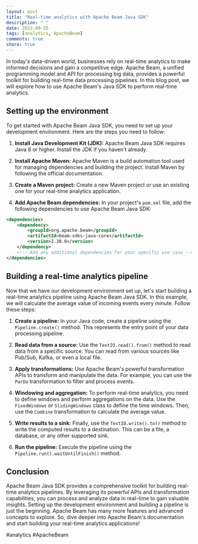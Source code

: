 ```yaml
---
layout: post
title: "Real-time analytics with Apache Beam Java SDK"
description: " "
date: 2023-09-25
tags: [analytics, ApacheBeam]
comments: true
share: true
---
```


In today's data-driven world, businesses rely on real-time analytics to make informed decisions and gain a competitive edge. Apache Beam, a unified programming model and API for processing big data, provides a powerful toolkit for building real-time data processing pipelines. In this blog post, we will explore how to use Apache Beam's Java SDK to perform real-time analytics.

## Setting up the environment

To get started with Apache Beam Java SDK, you need to set up your development environment. Here are the steps you need to follow:

1. **Install Java Development Kit (JDK):** Apache Beam Java SDK requires Java 8 or higher. Install the JDK if you haven't already.

2. **Install Apache Maven:** Apache Maven is a build automation tool used for managing dependencies and building the project. Install Maven by following the official documentation.

3. **Create a Maven project:** Create a new Maven project or use an existing one for your real-time analytics application.

4. **Add Apache Beam dependencies:** In your project's `pom.xml` file, add the following dependencies to use Apache Beam Java SDK:

```xml
<dependencies>
    <dependency>
        <groupId>org.apache.beam</groupId>
        <artifactId>beam-sdks-java-core</artifactId>
        <version>2.30.0</version>
    </dependency>
    <!-- Add any additional dependencies for your specific use case -->
</dependencies>
```

## Building a real-time analytics pipeline

Now that we have our development environment set up, let's start building a real-time analytics pipeline using Apache Beam Java SDK. In this example, we will calculate the average value of incoming events every minute. Follow these steps:

1. **Create a pipeline:** In your Java code, create a pipeline using the `Pipeline.create()` method. This represents the entry point of your data processing pipeline.

2. **Read data from a source:** Use the `TextIO.read().from()` method to read data from a specific source. You can read from various sources like Pub/Sub, Kafka, or even a local file.

3. **Apply transformations:** Use Apache Beam's powerful transformation APIs to transform and manipulate the data. For example, you can use the `ParDo` transformation to filter and process events.

4. **Windowing and aggregation:** To perform real-time analytics, you need to define windows and perform aggregations on the data. Use the `FixedWindows` or `SlidingWindows` class to define the time windows. Then, use the `Combine` transformation to calculate the average value.

5. **Write results to a sink:** Finally, use the `TextIO.write().to()` method to write the computed results to a destination. This can be a file, a database, or any other supported sink.

6. **Run the pipeline:** Execute the pipeline using the `Pipeline.run().waitUntilFinish()` method.

## Conclusion

Apache Beam Java SDK provides a comprehensive toolkit for building real-time analytics pipelines. By leveraging its powerful APIs and transformation capabilities, you can process and analyze data in real-time to gain valuable insights. Setting up the development environment and building a pipeline is just the beginning. Apache Beam has many more features and advanced concepts to explore. So, dive deeper into Apache Beam's documentation and start building your real-time analytics applications!

#analytics #ApacheBeam
